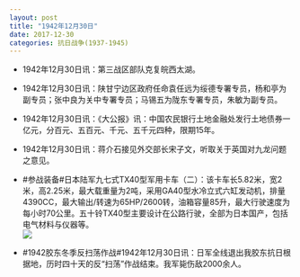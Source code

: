 ```yaml
---
layout: post
title: "1942年12月30日"
date: 2017-12-30
categories: 抗日战争(1937-1945)
---
```


<meta name="referrer" content="no-referrer" />

- 1942年12月30日讯：第三战区部队克复皖西太湖。 

- 1942年12月30日讯：陕甘宁边区政府任命袁任远为绥德专署专员，杨和亭为副专员；张中良为关中专署专员；马锡五为陇东专署专员，朱敏为副专员。 

- 1942年12月30日讯：《大公报》讯：中国农民银行土地金融处发行土地债券一亿元，分百元、五百元、千元、五千元四种，限期15年。 

- 1942年12月30日讯：蒋介石接见外交部长宋子文，听取关于英国对九龙问题之意见。 

- #参战装备#日本陆军九七式TX40型军用卡车（二）：该卡车长5.82米，宽2米，高2.25米，最大载重量为2吨，采用GA40型水冷立式六缸发动机，排量4390CC，最大输出/转速为65HP/2600转，油箱容量85升，最大行驶速度为每小时70公里。五十铃TX40型主要设计在公路行驶，全部为日本国产，包括电气材料与仪器等。 <br/><img src="https://wx4.sinaimg.cn/large/aca367d8ly1fmykbgr34jj20cd0id0ut.jpg" />

- #1942胶东冬季反扫荡作战#1942年12月30日讯：日军全线退出我胶东抗日根据地，历时四十天的反“扫荡”作战结束。我军毙伤敌2000余人。 

